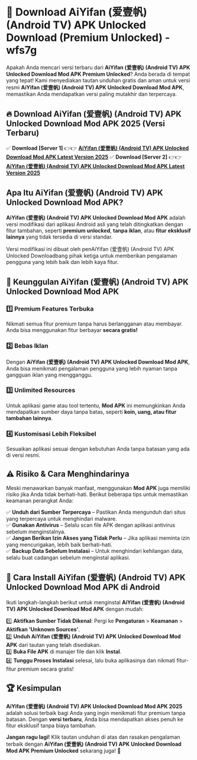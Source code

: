 # 🎯 Download AiYifan (爱壹帆) (Android TV) APK Unlocked Download (Premium Unlocked) -  wfs7g

Apakah Anda mencari versi terbaru dari **AiYifan (爱壹帆) (Android TV) APK Unlocked Download Mod APK Premium Unlocked**? Anda berada di tempat yang tepat! Kami menyediakan tautan unduhan gratis dan aman untuk versi resmi **AiYifan (爱壹帆) (Android TV) APK Unlocked Download Mod APK**, memastikan Anda mendapatkan versi paling mutakhir dan terpercaya.

## 🔥 Download AiYifan (爱壹帆) (Android TV) APK Unlocked Download Mod APK 2025 (Versi Terbaru)

✅ **Download [Server 1]** 👉👉 [**AiYifan (爱壹帆) (Android TV) APK Unlocked Download Mod APK Latest Version 2025**](https://momento.my/?title=AiYifan_(爱壹帆)_(Android_TV)_APK_Unlocked_Download)  
✅ **Download [Server 2]** 👉👉 [**AiYifan (爱壹帆) (Android TV) APK Unlocked Download Mod APK Latest Version 2025**](https://momento.my/?title=AiYifan_(爱壹帆)_(Android_TV)_APK_Unlocked_Download)  

## Apa Itu AiYifan (爱壹帆) (Android TV) APK Unlocked Download Mod APK?

**AiYifan (爱壹帆) (Android TV) APK Unlocked Download Mod APK** adalah versi modifikasi dari aplikasi Android asli yang telah ditingkatkan dengan fitur tambahan, seperti **premium unlocked**, **tanpa iklan**, atau **fitur eksklusif lainnya** yang tidak tersedia di versi standar.

Versi modifikasi ini dibuat oleh penAiYifan (爱壹帆) (Android TV) APK Unlocked Downloadbang pihak ketiga untuk memberikan pengalaman pengguna yang lebih baik dan lebih kaya fitur.

## 🎯 Keunggulan AiYifan (爱壹帆) (Android TV) APK Unlocked Download Mod APK

### 1️⃣ Premium Features Terbuka
Nikmati semua fitur premium tanpa harus berlangganan atau membayar. Anda bisa menggunakan fitur berbayar **secara gratis!**

### 2️⃣ Bebas Iklan
Dengan **AiYifan (爱壹帆) (Android TV) APK Unlocked Download Mod APK**, Anda bisa menikmati pengalaman pengguna yang lebih nyaman tanpa gangguan iklan yang mengganggu.

### 3️⃣ Unlimited Resources
Untuk aplikasi game atau tool tertentu, **Mod APK** ini memungkinkan Anda mendapatkan sumber daya tanpa batas, seperti **koin, uang, atau fitur tambahan lainnya**.

### 4️⃣ Kustomisasi Lebih Fleksibel
Sesuaikan aplikasi sesuai dengan kebutuhan Anda tanpa batasan yang ada di versi resmi.

## ⚠️ Risiko & Cara Menghindarinya

Meski menawarkan banyak manfaat, menggunakan **Mod APK** juga memiliki risiko jika Anda tidak berhati-hati. Berikut beberapa tips untuk memastikan keamanan perangkat Anda:

✅ **Unduh dari Sumber Terpercaya** – Pastikan Anda mengunduh dari situs yang terpercaya untuk menghindari malware.  
✅ **Gunakan Antivirus** – Selalu scan file APK dengan aplikasi antivirus sebelum menginstalnya.  
✅ **Jangan Berikan Izin Akses yang Tidak Perlu** – Jika aplikasi meminta izin yang mencurigakan, lebih baik berhati-hati.  
✅ **Backup Data Sebelum Instalasi** – Untuk menghindari kehilangan data, selalu buat cadangan sebelum menginstal aplikasi.

## 📌 Cara Install AiYifan (爱壹帆) (Android TV) APK Unlocked Download Mod APK di Android

Ikuti langkah-langkah berikut untuk menginstal **AiYifan (爱壹帆) (Android TV) APK Unlocked Download Mod APK** dengan mudah:

1️⃣ **Aktifkan Sumber Tidak Dikenal**: Pergi ke **Pengaturan** > **Keamanan** > **Aktifkan 'Unknown Sources'**.  
2️⃣ **Unduh AiYifan (爱壹帆) (Android TV) APK Unlocked Download Mod APK** dari tautan yang telah disediakan.  
3️⃣ **Buka File APK** di manajer file dan klik **Instal**.  
4️⃣ **Tunggu Proses Instalasi** selesai, lalu buka aplikasinya dan nikmati fitur-fitur premium secara gratis!

## 🏆 Kesimpulan

**AiYifan (爱壹帆) (Android TV) APK Unlocked Download Mod APK 2025** adalah solusi terbaik bagi Anda yang ingin menikmati fitur premium tanpa batasan. Dengan **versi terbaru**, Anda bisa mendapatkan akses penuh ke fitur eksklusif tanpa biaya tambahan.

**Jangan ragu lagi!** Klik tautan unduhan di atas dan rasakan pengalaman terbaik dengan **AiYifan (爱壹帆) (Android TV) APK Unlocked Download Mod APK Premium Unlocked** sekarang juga! 🚀
